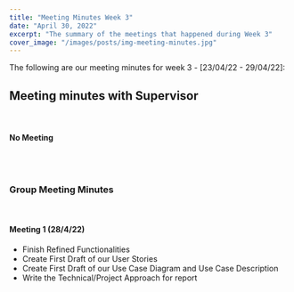 ```yaml
---
title: "Meeting Minutes Week 3"
date: "April 30, 2022"
excerpt: "The summary of the meetings that happened during Week 3"
cover_image: "/images/posts/img-meeting-minutes.jpg"
---
```


The following are our meeting minutes for week 3 - [23/04/22 - 29/04/22]:

## Meeting minutes with Supervisor

<br/>

#### No Meeting

<br/><br/>

### Group Meeting Minutes

<br/>

#### Meeting 1 (28/4/22)

- Finish Refined Functionalities
- Create First Draft of our User Stories
- Create First Draft of our Use Case Diagram and Use Case Description
- Write the Technical/Project Approach for report
